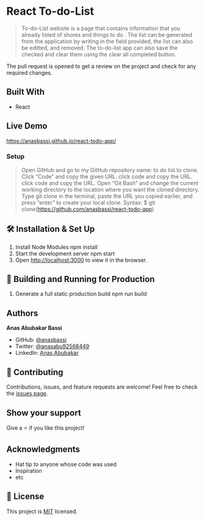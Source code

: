 # React To-do-List

> To-do-List website is a page that contains information that you already listed of shores and things to do .
> The list can be generated from the application by writing in the field provided,
> the list can also be editted, and removed.
> The to-do-list app can also save the checked and clear them using the clear all completed button.

The pull request is opened to get a review on the project and check for any required changes.

## Built With

- React

## Live Demo

 https://anasbassi.github.io/react-todo-app/

### Setup

> Open GitHub and go to my GitHub repository name: to do list.to clone.
> Click “Code” and copy the given URL.
> click code and copy the URL.
> click code and copy the URL.
> Open “Git Bash” and change the current working directory to the location where you want the cloned directory.
> Type git clone in the terminal, paste the URL you copied earlier, and press “enter” to create your local clone.
> Syntax:
$ git clone(<https://github.com/anasbassi/react-todo-app>)

## 🛠 Installation & Set Up

1. Install Node Modules
   npm install
2. Start the development server
   npm start
3. Open [http://localhost:3000](http://localhost:3000) to view it in the browser.

## 🚀 Building and Running for Production

1. Generate a full static production build
   npm run build

## Authors

**Anas Abubakar Bassi**

- GitHub: [@anasbassi](https://github.com/anasbassi)
- Twitter: [@anasabu92568449](https://twitter.com/anasabu92568449)
- LinkedIn: [Anas Abubakar](https://linkedin.com/in/anas-abubakar-7b352722b)

## :handshake: Contributing

Contributions, issues, and feature requests are welcome! Feel free to check the [issues page](https://github.com/anasbassi/react-todo-app/issues).

## Show your support

Give a :star:️ if you like this project!

## Acknowledgments

- Hat tip to anyone whose code was used
- Inspiration
- etc

## :memo: License

This project is [MIT](./MIT.md) licensed.
